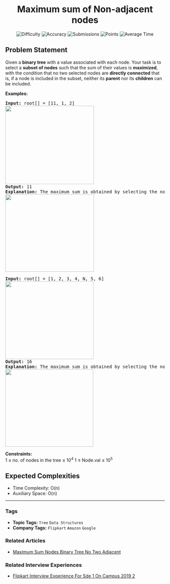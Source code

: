 <h1 align="center">Maximum sum of Non-adjacent nodes</h1>

<p align="center">
  <img alt="Difficulty" title="Difficulty" src="https://custom-icon-badges.demolab.com/badge/Difficulty: Medium-1F222E?style=for-the-badge&logoColor=white&logo=fire"/>
  <img alt="Accuracy" title="Accuracy" src="https://custom-icon-badges.demolab.com/badge/Accuracy: 55.35%25-1F222E?style=for-the-badge&logoColor=white&logo=target"/>
  <img alt="Submissions" title="Submissions" src="https://custom-icon-badges.demolab.com/badge/Submissions: 91K+-1F222E?style=for-the-badge&logoColor=white&logo=repo"/>
  <img alt="Points" title="Points" src="https://custom-icon-badges.demolab.com/badge/Points: 4-1F222E?style=for-the-badge&logoColor=white&logo=award"/>
  <img alt="Average Time" title="Average Time" src="https://custom-icon-badges.demolab.com/badge/Average%20Time: 45m-1F222E?style=for-the-badge&logoColor=white&logo=clock"/>
</p>

## Problem Statement

Given a <b>binary tree</b> with a value associated with each node. Your task is to select a <b>subset of nodes</b> such that the sum of their values is <b>maximized</b>, with the condition that no two selected nodes are <b>directly connected</b> that is, if a node is included in the subset, neither its <b>parent</b> nor its <b>children</b> can be included.

<b>Examples:</b>

<pre><b>Input:</b> root[] = [11, 1, 2]<b><br></b><img src="https://media.geeksforgeeks.org/img-practice/prod/addEditProblem/880845/Web/Other/blobid0_1732598044.png" alt="" title="" width="280" height="248"/>
<b>Output: </b>11<b>
Explanation: </b>The maximum sum is obtained by selecting the node 11.<br><img src="https://media.geeksforgeeks.org/img-practice/prod/addEditProblem/880845/Web/Other/blobid1_1732598102.png" alt="" title="" width="280" height="245"/></pre>

<pre><b>Input:</b> root[] = [1, 2, 3, 4, N, 5, 6]
<img src="https://media.geeksforgeeks.org/img-practice/prod/addEditProblem/880845/Web/Other/blobid2_1732598208.png" alt="" title="" width="279" height="246"/><br><b>Output: </b>16<b>
Explanation: </b>The maximum sum is obtained by selecting the nodes 1, 4, 5, and 6, which are not directly connected to each other. Their total sum is 16.  <br><img src="https://media.geeksforgeeks.org/img-practice/prod/addEditProblem/880845/Web/Other/blobid3_1732598283.png" alt="" title="" width="278" height="245"/><br></pre>

<b>Constraints:</b><br>1 ≤ no. of nodes in the tree ≤ 10<sup>4</sup>
1 ≤ Node.val ≤ 10<sup>5</sup>

## Expected Complexities
- Time Complexity: O(n)
- Auxiliary Space: O(n)

<hr>

### Tags
- **Topic Tags:** `Tree` `Data Structures`
- **Company Tags:** `Flipkart` `Amazon` `Google`

### Related Articles
- [Maximum Sum Nodes Binary Tree No Two Adjacent](https://www.geeksforgeeks.org/maximum-sum-nodes-binary-tree-no-two-adjacent/)

### Related Interview Experiences
- [Flipkart Interview Experience For Sde 1 On Campus 2019 2](https://www.geeksforgeeks.org/flipkart-interview-experience-for-sde-1-on-campus-2019-2/)
